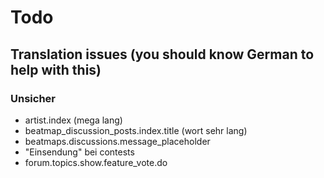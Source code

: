 # Todo

## Translation issues (you should know German to help with this)

### Unsicher

- artist.index (mega lang)
- beatmap_discussion_posts.index.title (wort sehr lang)
- beatmaps.discussions.message_placeholder
- "Einsendung" bei contests
- forum.topics.show.feature_vote.do